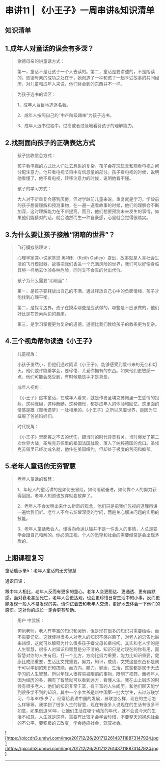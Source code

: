 # 串讲11 | 《小王子》一周串讲&知识清单

## 知识清单

## 1.成年人对童话的误会有多深？

> 歌德母亲的讲童话方式：
> 
> 
> 
> 第一，童话不是让孩子一个人去读的。第二，童话是要讲述的，不是朗读的。歌德母亲的成功之处在于，她创造了一种和孩子一起享受故事的共同经历。对儿童和成年人来说，他们体会到的东西并不一样。

> 为孩子选书的误区：
> 
> 
> 
> 1、成年人盲目地追逐名著。
> 
> 2、成年人按照自己的“中产阶级趣味”为孩子选书。
> 
> 3、成年人选书过程中，过高或者过低地看待孩子的理解能力。

## 2.找到面向孩子的正确表达方式

> 孩子接收信息方式：
> 
> 
> 
> 孩子看电视的方式比人们过去想象的复杂，孩子会在玩玩具和观看电视之间分配注意力。他只看电视节目中有信息量的部分。孩子看电视的时候，说明他看懂了，他不看电视，转移注意力的时候，说明他看不懂。

> 孩子的学习方式：
> 
> 
> 
> 大人对不断重复会感到厌倦，但对学龄前儿童来说，重复就是学习。学龄前的孩子想要理解和预测事物，在一遍一遍看故事的时候，他们的理解会不断加深，这时理解能力在不断提高。而且，他们想要预测未来发生的事情，如果他们能猜对的话，就会油然而生一种自豪感，心里就会觉得很踏实。

## 3.为什么要让孩子接触“阴暗的世界”？

> 飞行模拟器理论：
> 
> 
> 
> 心理学家兼小说家基思·奥特利（Keith Oatley）提出，故事就是人类社会生活的飞行模拟器。故事把我们丢进一个充满风险的世界，我们可以好像身临其境一样地去体验各种危险，同时又不会真的付出代价。

> 孩子为什么需要“阴暗面”：
> 
> 
> 
> 第一，是孩子要释放出自己的不满。通过释放自己心中的负面情绪，孩子才能找到心理平衡。
> 
> 第二，是探寻边界。孩子在摸索哪些是应该做的，哪些是不应该做的，他们好比是在摸索两边的悬崖。
> 
> 第三，是学习掌握更为复杂的道德。道德比我们教给孩子的教条更为复杂。

## 4.三个视角帮你读透《小王子》

> 儿童视角：
> 
> 
> 
> 小孩子虽然小，但他们通过阅读《小王子》，能够感受到爱带来的无奈和幻灭。他们或许能够学会，要珍惜、关爱你拥有的东西。如果他们更敏感一点，他们可能会感受到，有时候能放手才是真爱。

> 成年人视角：
> 
> 
> 
> 《小王子》这本童话，在成年人看来，就是作者圣埃克苏佩里一生感情的投射。这种缠绵，这种断肠，这种惆怅，都是成年人的体验和回忆，这里面的情感是跟《廊桥遗梦》一脉相承的。《小王子》之所以风靡世界，是因为它征服了爸爸妈妈们。

> 时代视角：
> 
> 
> 
> 《小王子》里面挥之不去的忧伤，跟当时的时代背景有关。当时爆发了第二次世界大战，圣埃克苏佩里的祖国法国战败，落入了纳粹德国的虎口。圣埃克苏佩里已经功成名就，他住在美国纽约，但却处于极度的苦闷和抑郁。

## 5.老年人童话的无穷智慧

> 老年人童话的智慧：
> 
> 
> 
> 1、年轻人的童话讲的是如何去冒险，如何砥砺奋进，如何靠个人的努力获得回报。老年人知道该放弃就要放弃了。
> 
> 2、老年人不会发明出来什么新奇的观念，他们只是把我们忽视的道理再讲一遍给我们听。老年人不会去炫耀深奥的学问，而是关心解决问题的实用的技能。
> 
> 3、老年人童话教会人，懂得向命运认输并不是一件丢人的事情，人总是要学会跟自己和解的。你必须正视，个人的愿望和社会的需要经常是会出现矛盾的。

## 上期课程复习

童话启示录5：老年人童话的无穷智慧

通识日课：

跟中年人相比，老年人反而有更多的童心。老年人会更豁达、更通透、更有幽默感。面对衰老甚至死亡，老年人会更达观，也会更珍惜日常生活中的小事，反而更能发现一般人不易发现的美。请你试着去和老年人交流，更好地去体会一下他们的感悟。这对你的成长一定会更有帮助。

> 用户 中武妖：
> 
> 何帆老师，老人有丰富的知识和阅历，但是现在很多的知识只需要检索，而不需要记忆。这就使得很多人对老人的知识不感兴趣了，对老人的忠告也越来越烦，这就可以解释为什么很多孩子嫌父母长辈唠叨。其实和老人学的是人生智慧，很多人对知识和智慧是分不清的。知识只是对现在的你有用，而智慧对你的人生有用，打一个比方，方向比努力重要，能力比知识重要，健康比成绩重要，生活比文凭重要。努力，知识，成绩，文凭这些东西都是属于可以学到的知识和技能，而方向，能力，健康，生活，这些都是属于无法学习的人生智慧。所以年轻人很容易被眼前的事物，限制了视野。而老年人因为经历的多，拥有了智慧就可以看到远方，看懂人生。我在山上锻炼的时候有很多老人，他们的知识非常丰富，有丰富的人生阅历。和他们聊天能学到很多学不到的知识，其中一个李大爷是新中国第一批大学生，去过苏联学习，今年80多岁了。经常给我讲中国的发展，苏联怎么样，现在的生活怎么样等等。我学到了很多人生的智慧，现在有很多人说现在的生活有很多不如意，如果倒退50年，让他们生活在哪个动荡的年代，就不会说今天的生活不如意。人生就是这样，需要有比较才会学会珍惜，不要整天的抱怨社会的不公平，要积极的去改变，学会适应社会，驾驭社会。

![https://piccdn3.umiwi.com/img/201712/26/201712261437118873147924.jpg](https://piccdn3.umiwi.com/img/201712/26/201712261437118873147924.jpg)

---
